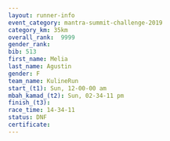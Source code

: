 ```yaml
---
layout: runner-info 
event_category: mantra-summit-challenge-2019 
category_km: 35km 
overall_rank:  9999
gender_rank: 
bib: 513
first_name: Melia
last_name: Agustin
gender: F
team_name: KulineRun
start_(t1): Sun, 12-00-00 am
mbah_kamad_(t2): Sun, 02-34-11 pm
finish_(t3): 
race_time: 14-34-11
status: DNF
certificate: 
---
```

